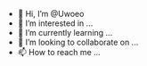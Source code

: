 - 👋 Hi, I’m @Uwoeo
- 👀 I’m interested in ...
- 🌱 I’m currently learning ...
- 💞️ I’m looking to collaborate on ...
- 📫 How to reach me ...

<!---
Uwoeo/Uwoeo is a ✨ special ✨ repository because its `README.md` (this file) appears on your GitHub profile.
You can click the Preview link to take a look at your changes.
--->

